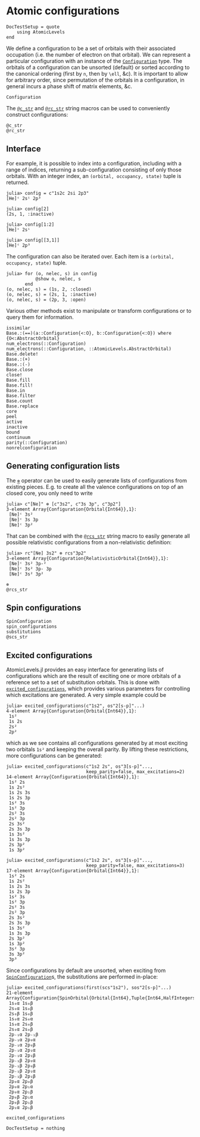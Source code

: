 # Atomic configurations

```@meta
DocTestSetup = quote
    using AtomicLevels
end
```

We define a configuration to be a set of orbitals with their
associated occupation (i.e. the number of electron on that
orbital). We can represent a particular configuration with an instance
of the [`Configuration`](@ref) type. The orbitals of a configuration
can be unsorted (default) or sorted according to the canonical
ordering (first by ``n``, then by ``\ell``, &c). It is important to
allow for arbitrary order, since permutation of the orbitals in a
configuration, in general incurs a phase shift of matrix elements, &c.

```@docs
Configuration
```

The [`@c_str`](@ref) and [`@rc_str`](@ref) string macros can be used to conveniently
construct configurations:

```@docs
@c_str
@rc_str
```

## Interface

For example, it is possible to index into a configuration, including with a range of
indices, returning a sub-configuration consisting of only those orbitals. With an integer
index, an `(orbital, occupancy, state)` tuple is returned.

```jldoctest confexamples
julia> config = c"1s2c 2si 2p3"
[He]ᶜ 2sⁱ 2p³

julia> config[2]
(2s, 1, :inactive)

julia> config[1:2]
[He]ᶜ 2sⁱ

julia> config[[3,1]]
[He]ᶜ 2p³
```

The configuration can also be iterated over. Each item is a `(orbital, occupancy, state)`
tuple.

```jldoctest confexamples
julia> for (o, nelec, s) in config
           @show o, nelec, s
       end
(o, nelec, s) = (1s, 2, :closed)
(o, nelec, s) = (2s, 1, :inactive)
(o, nelec, s) = (2p, 3, :open)
```

Various other methods exist to manipulate or transform configurations or to query them for
information.

```@docs
issimilar
Base.:(==)(a::Configuration{<:O}, b::Configuration{<:O}) where {O<:AbstractOrbital}
num_electrons(::Configuration)
num_electrons(::Configuration, ::AtomicLevels.AbstractOrbital)
Base.delete!
Base.:(+)
Base.:(-)
Base.close
close!
Base.fill
Base.fill!
Base.in
Base.filter
Base.count
Base.replace
core
peel
active
inactive
bound
continuum
parity(::Configuration)
nonrelconfiguration
```

## Generating configuration lists

The [`⊗`](@ref) operator can be used to easily generate lists of configurations from existing
pieces. E.g. to create all the valence configurations on top of an closed core, you only
need to write

```jldoctest
julia> c"[Ne]" ⊗ [c"3s2", c"3s 3p", c"3p2"]
3-element Array{Configuration{Orbital{Int64}},1}:
 [Ne]ᶜ 3s²
 [Ne]ᶜ 3s 3p
 [Ne]ᶜ 3p²
```

That can be combined with the [`@rcs_str`](@ref) string macro to easily generate all possible
relativistic configurations from a non-relativistic definition:

```jldoctest
julia> rc"[Ne] 3s2" ⊗ rcs"3p2"
3-element Array{Configuration{RelativisticOrbital{Int64}},1}:
 [Ne]ᶜ 3s² 3p-²
 [Ne]ᶜ 3s² 3p- 3p
 [Ne]ᶜ 3s² 3p²
```

```@docs
⊗
@rcs_str
```

## Spin configurations

```@docs
SpinConfiguration
spin_configurations
substitutions
@scs_str
```

## Excited configurations

AtomicLevels.jl provides an easy interface for generating lists of
configurations which are the result of exciting one or more orbitals
of a reference set to a set of substitution orbitals. This is done
with [`excited_configurations`](@ref), which provides various
parameters for controlling which excitations are generated. A very
simple example could be

```jldoctest
julia> excited_configurations(c"1s2", os"2[s-p]"...)
4-element Array{Configuration{Orbital{Int64}},1}:
 1s²
 1s 2s
 2s²
 2p²
```

which as we see contains all configurations generated by at most
exciting two orbitals `1s²` and keeping the overall parity. By lifting
these restrictions, more configurations can be generated:

```jldoctest
julia> excited_configurations(c"1s2 2s", os"3[s-p]"...,
                              keep_parity=false, max_excitations=2)
14-element Array{Configuration{Orbital{Int64}},1}:
 1s² 2s
 1s 2s²
 1s 2s 3s
 1s 2s 3p
 1s² 3s
 1s² 3p
 2s² 3s
 2s² 3p
 2s 3s²
 2s 3s 3p
 1s 3s²
 1s 3s 3p
 2s 3p²
 1s 3p²

julia> excited_configurations(c"1s2 2s", os"3[s-p]"...,
                              keep_parity=false, max_excitations=3)
17-element Array{Configuration{Orbital{Int64}},1}:
 1s² 2s
 1s 2s²
 1s 2s 3s
 1s 2s 3p
 1s² 3s
 1s² 3p
 2s² 3s
 2s² 3p
 2s 3s²
 2s 3s 3p
 1s 3s²
 1s 3s 3p
 2s 3p²
 1s 3p²
 3s² 3p
 3s 3p²
 3p³
```

Since configurations by default are unsorted, when exciting from
[`SpinConfiguration`](@ref)s, the substitutions are performed
in-place:

```jldoctest
julia> excited_configurations(first(scs"1s2"), sos"2[s-p]"...)
21-element Array{Configuration{SpinOrbital{Orbital{Int64},Tuple{Int64,HalfIntegers.Half{Int64}}}},1}:
 1s₀α 1s₀β
 2s₀α 1s₀β
 2s₀β 1s₀β
 1s₀α 2s₀α
 1s₀α 2s₀β
 2s₀α 2s₀β
 2p₋₁α 2p₋₁β
 2p₋₁α 2p₀α
 2p₋₁α 2p₀β
 2p₋₁α 2p₁α
 2p₋₁α 2p₁β
 2p₋₁β 2p₀α
 2p₋₁β 2p₀β
 2p₋₁β 2p₁α
 2p₋₁β 2p₁β
 2p₀α 2p₀β
 2p₀α 2p₁α
 2p₀α 2p₁β
 2p₀β 2p₁α
 2p₀β 2p₁β
 2p₁α 2p₁β
```

```@docs
excited_configurations
```

```@meta
DocTestSetup = nothing
```
